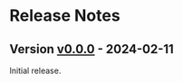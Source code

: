 # Release Notes

## Version [v0.0.0](https://github.com/GPhMorin/GenLib.jl/releases/tag/v0.0.0) - 2024-02-11

Initial release.